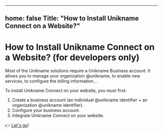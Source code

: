 
---
home: false
Title: "How to Install Unikname Connect on a Website?"
---

# How to Install Unikname Connect on a Website? (for developers only)

Most of the Unikname solutions require a Unikname Business account. It allows you to manage your organization @unikname, to enable new services, to configure the billing information...

To install Unikname Connect on your website, you must first: 
1. Create a business account (an individual @unikname identifier + an organization @unikname identifier).
2. Configure your business account.
3. Integrate Unikname Connect on your website.

👉 [Let's go](/1.CreateAnIndividualUniknameForBusiness)!